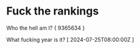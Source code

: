 # Fuck the rankings

Who the hell am I?
{ 9365634 }

What fucking year is it?
[ 2024-07-25T08:00:00Z ]
